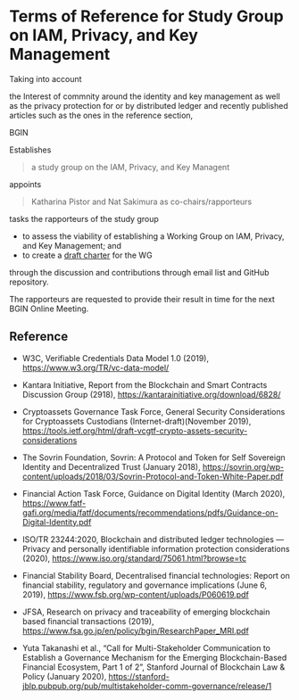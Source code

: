# Terms of Reference for  Study Group on IAM, Privacy, and Key Management

Taking into account

the Interest of commnity around the identity and key management as well as the privacy protection 
for or by distributed ledger and recently published articles such as the ones in the reference section, 

BGIN

Establishes

> a study group on the IAM, Privacy, and Key Managent

appoints

> Katharina Pistor and Nat Sakimura as co-chairs/rapporteurs

tasks the rapporteurs of the study group

* to assess the viability of establishing a Working Group on IAM, Privacy, and Key Management; and
* to create a [draft charter](https://github.com/bgin-global/sgip/blob/master/draft_charter.md) for the WG 

through the discussion and contributions through email list and GitHub repository. 

The rapporteurs are requested to provide their result in time for the next  
BGIN Online Meeting.

## Reference

 

* W3C, Verifiable Credentials Data Model 1.0 (2019), https://www.w3.org/TR/vc-data-model/

* Kantara Initiative, Report from the Blockchain and Smart Contracts Discussion Group (2918), https://kantarainitiative.org/download/6828/

* Cryptoassets Governance Task Force, General Security Considerations for Cryptoassets Custodians (Internet-draft)(November 2019), https://tools.ietf.org/html/draft-vcgtf-crypto-assets-security-considerations

* The Sovrin Foundation, Sovrin: A Protocol and Token for Self Sovereign Identity and Decentralized Trust (January 2018), https://sovrin.org/wp-content/uploads/2018/03/Sovrin-Protocol-and-Token-White-Paper.pdf

* Financial Action Task Force, Guidance on Digital Identity (March 2020), https://www.fatf-gafi.org/media/fatf/documents/recommendations/pdfs/Guidance-on-Digital-Identity.pdf

* ISO/TR 23244:2020, Blockchain and distributed ledger technologies — Privacy and personally identifiable information protection considerations (2020), https://www.iso.org/standard/75061.html?browse=tc

* Financial Stability Board, Decentralised financial technologies: Report on financial stability, regulatory and governance implications (June 6, 2019), https://www.fsb.org/wp-content/uploads/P060619.pdf

* JFSA, Research on privacy and traceability of emerging blockchain based financial transactions (2019), https://www.fsa.go.jp/en/policy/bgin/ResearchPaper_MRI.pdf

* Yuta Takanashi et al., “Call for Multi-Stakeholder Communication to Establish a Governance Mechanism for the Emerging Blockchain-Based Financial Ecosystem, Part 1 of 2”, Stanford Journal of Blockchain Law & Policy (January 2020), https://stanford-jblp.pubpub.org/pub/multistakeholder-comm-governance/release/1




